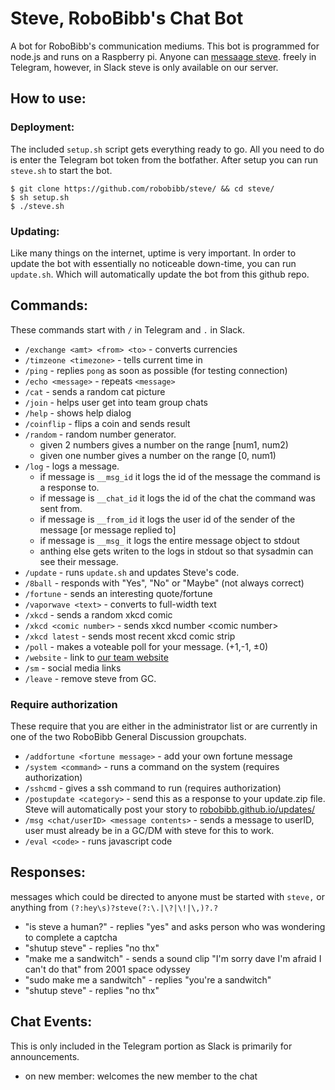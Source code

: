 # Steve, RoboBibb's Chat Bot
A bot for RoboBibb's communication mediums. This bot is programmed for node.js and runs on a Raspberry pi. Anyone can [messaage steve](https://t.me/robobibb_bot). freely in Telegram, however, in Slack steve is only available on our server. 

## How to use:
### Deployment:
The included `setup.sh` script gets everything ready to go. All you need to do is enter the Telegram bot token from the botfather. After setup you can run `steve.sh` to start the bot.
```
$ git clone https://github.com/robobibb/steve/ && cd steve/
$ sh setup.sh
$ ./steve.sh
```
### Updating:
Like many things on the internet, uptime is very important. In order to update the bot with essentially no noticeable down-time, you can run `update.sh`. Which will automatically update the bot from this github repo. 


## Commands:
These commands start with `/` in Telegram and `.` in Slack.
- `/exchange <amt> <from> <to>` - converts currencies
- `/timzeone <timezone>` - tells current time in <timezone>
- `/ping` - replies `pong` as soon as possible (for testing connection)
- `/echo <message>` - repeats `<message>`
- `/cat` - sends a random cat picture
- `/join` - helps user get into team group chats
- `/help` - shows help dialog
- `/coinflip` - flips a coin and sends result
- `/random` - random number generator. 
  + given 2 numbers gives a number on the range \[num1, num2)
  + given one number gives a number on the range \[0, num1) 
- `/log` - logs a message.
  + if message is `__msg_id` it logs the id of the message the command is a response to.
  + if message is `__chat_id` it logs the id of the chat the command was sent from.
  + if message is `__from_id` it logs the user id of the sender of the message [or message replied to]
  + if message is `__msg_` it logs the entire message object to stdout
  + anthing else gets writen to the logs in stdout so that sysadmin can see their message.
- `/update` - runs `update.sh` and updates Steve's code.
- `/8ball` - responds with "Yes", "No" or "Maybe" (not always correct)
- `/fortune` - sends an interesting quote/fortune
- `/vaporwave <text>` - converts to full-width text
- `/xkcd` - sends a random xkcd comic
- `/xkcd <comic number>` - sends xkcd number \<comic number>
- `/xkcd latest` - sends most recent xkcd comic strip
- `/poll` - makes a voteable poll for your message. (+1,-1, ±0)
- `/website` - link to [our team website](https://robobibb.github.io/)
- `/sm` - social media links
- `/leave` - remove steve from GC.

### Require authorization
These require that you are either in the administrator list or are currently in one of the two RoboBibb General Discussion groupchats.
- `/addfortune <fortune message>` - add your own fortune message
- `/system <command>` - runs a command on the system (requires authorization)
- `/sshcmd` - gives a ssh command to run (requires authorization)
- `/postupdate <category>` - send this as a response to your update.zip file. Steve will automatically post your story to [robobibb.github.io/updates/](https://robobibb.github.io/updates/)
- `/msg <chat/userID> <message contents>` - sends a message to userID, user must already be in a GC/DM with steve for this to work.
- `/eval <code>` - runs javascript code

## Responses:
messages which could be directed to anyone must be started with `steve,` or anything from `(?:hey\s)?steve(?:\.|\?|\!|\,)?.?`
- "is steve a human?" - replies "yes" and asks person who was wondering to complete a captcha
- "shutup steve" - replies "no thx"
- "make me a sandwitch" - sends a sound clip "I'm sorry dave I'm afraid I can't do that" from 2001 space odyssey
- "sudo make me a sandwitch" - replies "you're a sandwitch"
- "shutup steve" - replies "no thx"

## Chat Events:
This is only included in the Telegram portion as Slack is primarily for announcements.
- on new member: welcomes the new member to the chat
